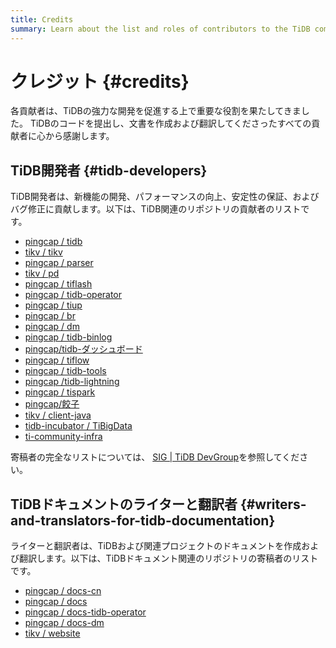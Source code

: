 ```yaml
---
title: Credits
summary: Learn about the list and roles of contributors to the TiDB community.
---
```


# クレジット {#credits}

各貢献者は、TiDBの強力な開発を促進する上で重要な役割を果たしてきました。 TiDBのコードを提出し、文書を作成および翻訳してくださったすべての貢献者に心から感謝します。

## TiDB開発者 {#tidb-developers}

TiDB開発者は、新機能の開発、パフォーマンスの向上、安定性の保証、およびバグ修正に貢献します。以下は、TiDB関連のリポジトリの貢献者のリストです。

-   [pingcap / tidb](https://github.com/pingcap/tidb/graphs/contributors)
-   [tikv / tikv](https://github.com/tikv/tikv/graphs/contributors)
-   [pingcap / parser](https://github.com/pingcap/parser/graphs/contributors)
-   [tikv / pd](https://github.com/tikv/pd/graphs/contributors)
-   [pingcap / tiflash](https://github.com/pingcap/tiflash/graphs/contributors)
-   [pingcap / tidb-operator](https://github.com/pingcap/tidb-operator/graphs/contributors)
-   [pingcap / tiup](https://github.com/pingcap/tiup/graphs/contributors)
-   [pingcap / br](https://github.com/pingcap/br/graphs/contributors)
-   [pingcap / dm](https://github.com/pingcap/dm/graphs/contributors)
-   [pingcap / tidb-binlog](https://github.com/pingcap/tidb-binlog/graphs/contributors)
-   [pingcap/tidb-ダッシュボード](https://github.com/pingcap/tidb-dashboard/graphs/contributors)
-   [pingcap / tiflow](https://github.com/pingcap/tiflow/graphs/contributors)
-   [pingcap / tidb-tools](https://github.com/pingcap/tidb-tools/graphs/contributors)
-   [pingcap /tidb-lightning](https://github.com/pingcap/tidb-lightning/graphs/contributors)
-   [pingcap / tispark](https://github.com/pingcap/tispark/graphs/contributors)
-   [pingcap/餃子](https://github.com/pingcap/dumpling/graphs/contributors)
-   [tikv / client-java](https://github.com/tikv/client-java/graphs/contributors)
-   [tidb-incubator / TiBigData](https://github.com/tidb-incubator/TiBigData/graphs/contributors)
-   [ti-community-infra](https://github.com/orgs/ti-community-infra/people)

寄稿者の完全なリストについては、 [SIG | TiDB DevGroup](https://contributor.tidb.io/sig)を参照してください。

## TiDBドキュメントのライターと翻訳者 {#writers-and-translators-for-tidb-documentation}

ライターと翻訳者は、TiDBおよび関連プロジェクトのドキュメントを作成および翻訳します。以下は、TiDBドキュメント関連のリポジトリの寄稿者のリストです。

-   [pingcap / docs-cn](https://github.com/pingcap/docs-cn/graphs/contributors)
-   [pingcap / docs](https://github.com/pingcap/docs/graphs/contributors)
-   [pingcap / docs-tidb-operator](https://github.com/pingcap/docs-tidb-operator/graphs/contributors)
-   [pingcap / docs-dm](https://github.com/pingcap/docs-dm/graphs/contributors)
-   [tikv / website](https://github.com/tikv/website/graphs/contributors)
